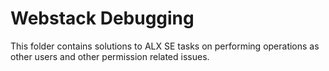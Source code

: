 # Webstack Debugging
This folder contains solutions to ALX SE tasks on performing operations as other
users and other permission related issues.